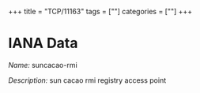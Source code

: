 +++
title = "TCP/11163"
tags = [""]
categories = [""]
+++

# IANA Data

_Name:_ suncacao-rmi

_Description:_ sun cacao rmi registry access point

